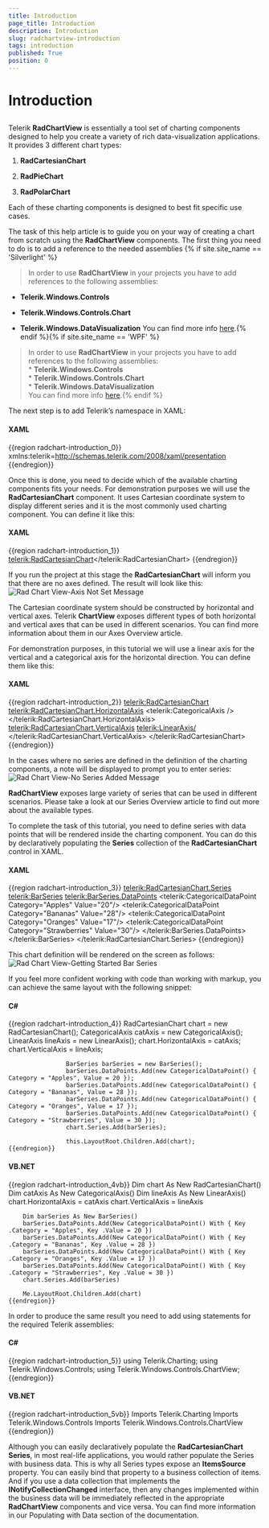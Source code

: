```yaml
---
title: Introduction
page_title: Introduction
description: Introduction
slug: radchartview-introduction
tags: introduction
published: True
position: 0
---
```


# Introduction



## 

Telerik __RadChartView__ is essentially a tool set of charting components designed to help you create a variety of rich data-visualization applications. It provides 3 different chart types:

1. __RadCartesianChart__

1. __RadPieChart__

1. __RadPolarChart__

Each of these charting components is designed to best fit specific use cases.
        

The task of this help article is to guide you on your way of creating a chart from scratch using the __RadChartView__ components. The first thing you need to do is to add a reference to the needed assemblies
        {% if site.site_name == 'Silverlight' %}

>In order to use __RadChartView__ in your projects you have to add references to the following assemblies:
            

* __Telerik.Windows.Controls__

* __Telerik.Windows.Controls.Chart__

* __Telerik.Windows.DataVisualization__ You can find more info [here](http://www.telerik.com/help/silverlight/installation-installing-controls-dependencies.html).{% endif %}{% if site.site_name == 'WPF' %}

>In order to use __RadChartView__ in your projects you have to add references to the following assemblies:<br/>* __Telerik.Windows.Controls__<br/>* __Telerik.Windows.Controls.Chart__<br/>* __Telerik.Windows.DataVisualization__<br/>You can find more info [here](http://www.telerik.com/help/wpf/installation-installing-controls-dependencies-wpf.html).{% endif %}

The next step is to add Telerik’s namespace in XAML:
        

#### __XAML__

{{region radchart-introduction_0}}
	        xmlns:telerik=http://schemas.telerik.com/2008/xaml/presentation
	{{endregion}}



Once this is done, you need to decide which of the available charting components fits your needs. For demonstration purposes we will use the __RadCartesianChart__ component. It uses Cartesian coordinate system to display different series and it is the most commonly used charting component. You can define it like this:
        

#### __XAML__

{{region radchart-introduction_1}}
	        <telerik:RadCartesianChart></telerik:RadCartesianChart>
	{{endregion}}



If you run the project at this stage the __RadCartesianChart__ will inform you that there are no axes defined. The result will look like this:
        ![Rad Chart View-Axis Not Set Message](images/RadChartView-AxisNotSetMessage.png)

The Cartesian coordinate system should be constructed by horizontal and vertical axes. Telerik __ChartView__ exposes different types of both horizontal and vertical axes that can be used in different scenarios. You can find more information about them in our Axes Overview article.
        

For demonstration purposes, in this tutorial we will use a linear axis for the vertical and a categorical axis for the horizontal direction. You can define them like this:
        

#### __XAML__

{{region radchart-introduction_2}}
	        <telerik:RadCartesianChart>
	            <telerik:RadCartesianChart.HorizontalAxis>
	                <telerik:CategoricalAxis />
	            </telerik:RadCartesianChart.HorizontalAxis>
	            <telerik:RadCartesianChart.VerticalAxis>
	                <telerik:LinearAxis/>
	            </telerik:RadCartesianChart.VerticalAxis>
	        </telerik:RadCartesianChart>
	{{endregion}}



In the cases where no series are defined in the definition of the charting components, a note will be displayed to prompt you to enter series:
        ![Rad Chart View-No Series Added Message](images/RadChartView-NoSeriesAddedMessage.png)

__RadChartView__ exposes large variety of series that can be used in different scenarios. Please take a look at our Series Overview article to find out more about the available types.
        

To complete the task of this tutorial, you need to define series with data points that will be rendered inside the charting component. You can do this by declaratively populating the __Series__ collection of the __RadCartesianChart__ control in XAML.
        

#### __XAML__

{{region radchart-introduction_3}}
	        <telerik:RadCartesianChart.Series>
	            <telerik:BarSeries>
	                <telerik:BarSeries.DataPoints>
	                    <telerik:CategoricalDataPoint Category="Apples" Value="20"/>
	                    <telerik:CategoricalDataPoint Category="Bananas" Value="28"/>
	                    <telerik:CategoricalDataPoint Category="Oranges" Value="17"/>
	                    <telerik:CategoricalDataPoint Category="Strawberries" Value="30"/>
	                </telerik:BarSeries.DataPoints>
	            </telerik:BarSeries>
	        </telerik:RadCartesianChart.Series>
	{{endregion}}



This chart definition will be rendered on the screen as follows:
        ![Rad Chart View-Getting Started Bar Series](images/RadChartView-GettingStartedBarSeries.png)

If you feel more confident working with code than working with markup, you can achieve the same layout with the following snippet:
        

#### __C#__

{{region radchart-introduction_4}}
					RadCartesianChart chart = new RadCartesianChart();
					CategoricalAxis catAxis = new CategoricalAxis();
					LinearAxis lineAxis = new LinearAxis();
					chart.HorizontalAxis = catAxis;
					chart.VerticalAxis = lineAxis;
	
					BarSeries barSeries = new BarSeries();
					barSeries.DataPoints.Add(new CategoricalDataPoint() { Category = "Apples", Value = 20 });
					barSeries.DataPoints.Add(new CategoricalDataPoint() { Category = "Bananas", Value = 28 });
					barSeries.DataPoints.Add(new CategoricalDataPoint() { Category = "Oranges", Value = 17 });
					barSeries.DataPoints.Add(new CategoricalDataPoint() { Category = "Strawberries", Value = 30 });
					chart.Series.Add(barSeries);
	
					this.LayoutRoot.Children.Add(chart);
	{{endregion}}



#### __VB.NET__

{{region radchart-introduction_4vb}}
	    Dim chart As New RadCartesianChart()
	    Dim catAxis As New CategoricalAxis()
	    Dim lineAxis As New LinearAxis()
	    chart.HorizontalAxis = catAxis
	    chart.VerticalAxis = lineAxis
	
	    Dim barSeries As New BarSeries()
	    barSeries.DataPoints.Add(New CategoricalDataPoint() With { Key .Category = "Apples", Key .Value = 20 })
	    barSeries.DataPoints.Add(New CategoricalDataPoint() With { Key .Category = "Bananas", Key .Value = 28 })
	    barSeries.DataPoints.Add(New CategoricalDataPoint() With { Key .Category = "Oranges", Key .Value = 17 })
	    barSeries.DataPoints.Add(New CategoricalDataPoint() With { Key .Category = "Strawberries", Key .Value = 30 })
	    chart.Series.Add(barSeries)
	
	    Me.LayoutRoot.Children.Add(chart)
	{{endregion}}



In order to produce the same result you need to add using statements for the required Telerik assemblies:
        

#### __C#__

{{region radchart-introduction_5}}
		using Telerik.Charting;
		using Telerik.Windows.Controls;
		using Telerik.Windows.Controls.ChartView;
	{{endregion}}



#### __VB.NET__

{{region radchart-introduction_5vb}}
	    Imports Telerik.Charting
	    Imports Telerik.Windows.Controls
	    Imports Telerik.Windows.Controls.ChartView
	{{endregion}}



Although you can easily declaratively populate the __RadCartesianChart Series__, in most real-life applications, you would rather populate the Series with business data. This is why all Series types expose an __ItemsSource__ property. You can easily bind that property to a business collection of items. And if you use a data collection that implements the __INotifyCollectionChanged__ interface, then any changes implemented within the business data will be immediately reflected in the appropriate __RadChartView__ components and vice versa. You can find more information in our Populating with Data section of the documentation.
        
